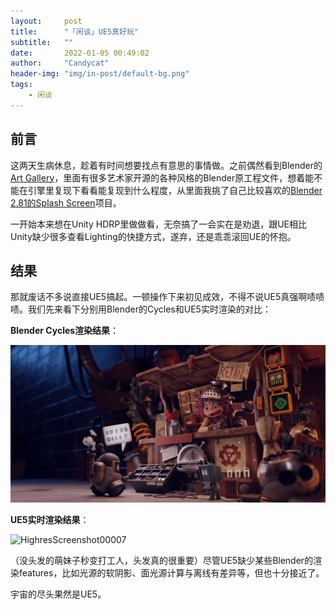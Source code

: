 ```yaml
---
layout:     post
title:      "「闲谈」UE5真好玩"
subtitle:   ""
date:       2022-01-05 00:49:02
author:     "Candycat"
header-img: "img/in-post/default-bg.png"
tags:
    - 闲谈
---
```


## 前言

这两天生病休息，趁着有时间想要找点有意思的事情做。之前偶然看到Blender的[Art Gallery](https://cloud.blender.org/p/gallery/)，里面有很多艺术家开源的各种风格的Blender原工程文件，想着能不能在引擎里复现下看看能复现到什么程度，从里面我挑了自己比较喜欢的[Blender 2.81的Splash Screen](https://cloud.blender.org/p/gallery/5dd6d7044441651fa3decb56)项目。

一开始本来想在Unity HDRP里做做看，无奈搞了一会实在是劝退，跟UE相比Unity缺少很多查看Lighting的快捷方式，遂弃，还是乖乖滚回UE的怀抱。

## 结果

那就废话不多说直接UE5搞起。一顿操作下来初见成效，不得不说UE5真强啊啧啧啧。我们先来看下分别用Blender的Cycles和UE5实时渲染的对比：

**Blender Cycles渲染结果**：

![Snipaste_2022-01-05_23-22-03](../img/in-post/2022-01-05-blender-to-ue5/Snipaste_2022-01-05_23-22-03.jpg)

**UE5实时渲染结果**：

![HighresScreenshot00007](../img/in-post/2022-01-05-blender-to-ue5/HighresScreenshot00007.png)

（没头发的萌妹子秒变打工人，头发真的很重要）尽管UE5缺少某些Blender的渲染features，比如光源的软阴影、面光源计算与离线有差异等，但也十分接近了。

宇宙的尽头果然是UE5。
